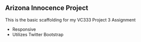 Arizona Innocence Project
---------------

This is the basic scaffolding for my VC333 Project 3 Assignment

  - Responsive
  - Utilizes Twitter Bootstrap